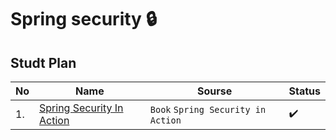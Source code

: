 # Spring security 🔒

## Studt Plan 
|No|Name|Sourse|Status|
|--|----|------|------|
|1.|[Spring Security In Action](https://github.com/abbos0123/Spring/tree/main/Spring-Security/Spring-Security-In-Action)|```Book``` ```Spring Security in Action```|:heavy_check_mark:|


